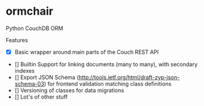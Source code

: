 ormchair
========

Python CouchDB ORM

Features
- [x] Basic wrapper around main parts of the Couch REST API
- [] Builtin Support for linking documents (many to many), with secondary indexes
- [] Export JSON Schema (http://tools.ietf.org/html/draft-zyp-json-schema-03) for frontend validation matching class definitions
- [] Versioning of classes for data migrations
- [] Lot's of other stuff
